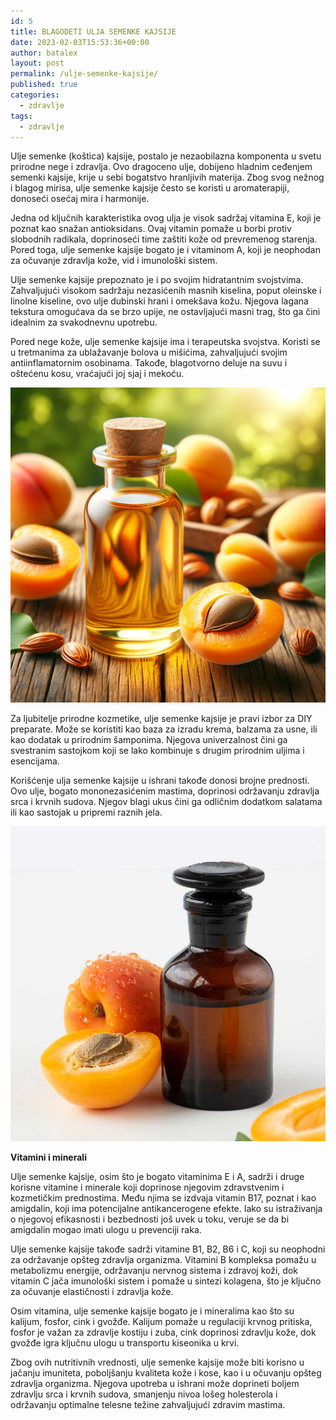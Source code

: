 ```yaml
---
id: 5
title: BLAGODETI ULJA SEMENKE KAJSIJE
date: 2023-02-03T15:53:36+00:00
author: batalex
layout: post
permalink: /ulje-semenke-kajsije/
published: true
categories:
  - zdravlje
tags:
  - zdravlje
---
```

Ulje semenke (koštica) kajsije, postalo je nezaobilazna komponenta u svetu prirodne nege i zdravlja. Ovo dragoceno ulje, dobijeno hladnim ceđenjem semenki kajsije, krije u sebi bogatstvo hranljivih materija. Zbog svog nežnog i blagog mirisa, ulje semenke kajsije često se koristi u aromaterapiji, donoseći osećaj mira i harmonije.

Jedna od ključnih karakteristika ovog ulja je visok sadržaj vitamina E, koji je poznat kao snažan antioksidans. Ovaj vitamin pomaže u borbi protiv slobodnih radikala, doprinoseći time zaštiti kože od prevremenog starenja. Pored toga, ulje semenke kajsije bogato je i vitaminom A, koji je neophodan za očuvanje zdravlja kože, vid i imunološki sistem.

Ulje semenke kajsije prepoznato je i po svojim hidratantnim svojstvima. Zahvaljujući visokom sadržaju nezasićenih masnih kiselina, poput oleinske i linolne kiseline, ovo ulje dubinski hrani i omekšava kožu. Njegova lagana tekstura omogućava da se brzo upije, ne ostavljajući masni trag, što ga čini idealnim za svakodnevnu upotrebu.

Pored nege kože, ulje semenke kajsije ima i terapeutska svojstva. Koristi se u tretmanima za ublažavanje bolova u mišićima, zahvaljujući svojim antiinflamatornim osobinama. Takođe, blagotvorno deluje na suvu i oštećenu kosu, vraćajući joj sjaj i mekoću.

![ulje1](/wp-content/uploads/2024/02/apricot-kernels.webp)


Za ljubitelje prirodne kozmetike, ulje semenke kajsije je pravi izbor za DIY preparate. Može se koristiti kao baza za izradu krema, balzama za usne, ili kao dodatak u prirodnim šamponima. Njegova univerzalnost čini ga svestranim sastojkom koji se lako kombinuje s drugim prirodnim uljima i esencijama.

Korišćenje ulja semenke kajsije u ishrani takođe donosi brojne prednosti. Ovo ulje, bogato mononezasićenim mastima, doprinosi održavanju zdravlja srca i krvnih sudova. Njegov blagi ukus čini ga odličnim dodatkom salatama ili kao sastojak u pripremi raznih jela.

![ulje2](/wp-content/uploads/2024/02/ulje-kostice-kajsije3.jpg)

**Vitamini i minerali**

Ulje semenke kajsije, osim što je bogato vitaminima E i A, sadrži i druge korisne vitamine i minerale koji doprinose njegovim zdravstvenim i kozmetičkim prednostima. Među njima se izdvaja vitamin B17, poznat i kao amigdalin, koji ima potencijalne antikancerogene efekte. Iako su istraživanja o njegovoj efikasnosti i bezbednosti još uvek u toku, veruje se da bi amigdalin mogao imati ulogu u prevenciji raka.

Ulje semenke kajsije takođe sadrži vitamine B1, B2, B6 i C, koji su neophodni za održavanje opšteg zdravlja organizma. Vitamini B kompleksa pomažu u metabolizmu energije, održavanju nervnog sistema i zdravoj koži, dok vitamin C jača imunološki sistem i pomaže u sintezi kolagena, što je ključno za očuvanje elastičnosti i zdravlja kože.

Osim vitamina, ulje semenke kajsije bogato je i mineralima kao što su kalijum, fosfor, cink i gvožđe. Kalijum pomaže u regulaciji krvnog pritiska, fosfor je važan za zdravlje kostiju i zuba, cink doprinosi zdravlju kože, dok gvožđe igra ključnu ulogu u transportu kiseonika u krvi.


Zbog ovih nutritivnih vrednosti, ulje semenke kajsije može biti korisno u jačanju imuniteta, poboljšanju kvaliteta kože i kose, kao i u očuvanju opšteg zdravlja organizma. Njegova upotreba u ishrani može doprineti boljem zdravlju srca i krvnih sudova, smanjenju nivoa lošeg holesterola i održavanju optimalne telesne težine zahvaljujući zdravim mastima.

